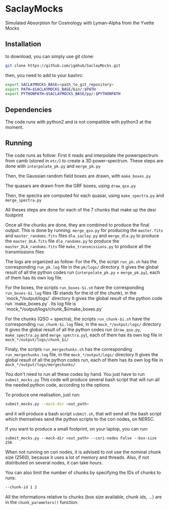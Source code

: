 # SaclayMocks

Simulated Absorption for Cosmology with Lyman-Alpha from the Yvette Mocks

## Installation
to download, you can simply use git clone:
```bash
git clone https://github.com/igmhub/SaclayMocks.git
```

then, you need to add to your bashrc:
```bash
export SACLAYMOCKS_BASE=<path_to_git_repository>
export PATH=$SACLAYMOCKS_BASE/bin/:$PATH
export PYTHONPATH=$SACLAYMOCKS_BASE/py/:$PYTHONPATH
```

## Dependencies
The code runs with python2 and is not compatible with python3 at the moment.

## Running
The code runs as follow:
First it reads and interpolate the powerspectrum from camb (stored in `etc/`) to create a 3D power-spectrum.
These steps are done with `interpolate_pk.py` and `merge_pk.py`

Then, the Gaussian random field boxes are drawn, with `make_boxes.py`

The quasars are drawn from the GRF boxes, using `draw_qso.py`

Then, the spectra are computed for each quasar, using `make_spectra.py` and `merge_spectra.py`

All theses steps are done for each of the 7 chunks that make up the desi footprint

Once all the chunks are done, they are combined to produce the final output. This is done by running:
`merge_qso.py` for producing the `master.fits` and `master_randoms.fits` files
`dla_saclay.py` and `merge_dla.py` to produce the `master_DLA.fits` file
`dla_randoms.py` to produce the `master_DLA_randoms.fits` file
`make_transmissions.py` to produce all the transmissions files

The logs are organized as follow:
For the Pk, the script `run_pk.sh` has the corresponding `run_pk.log` file in the `pk/logs/` directory.
It gives the global result of all the python codes run (`interpolate_pk.py` + `merge_pk.py`), each of them has its own log file.

For the boxes, the scripts `run_boxes-$i.sh` have the corresponding `run_boxes-$i.log` files ($i stands for the id of the chunk), in the `mock_*/output/logs/` directory
It gives the global result of the python code run `make_boxes.py`. Its log file is  `mock_*/output/logs/chunk_$i/make_boxes.py`

For the chunks (QSO + spectra), the scripts `run_chunk-$i.sh` have the corresponding `run_chunk-$i.log` files, in the `mock_*/output/logs/` directory
It gives the global result of all the python codes run (`draw_qso.py`, `make_spectra.py` and `merge_spectra.py`), each of them has its own log file in `mock_*/output/logs/chunk_$i/`

Finaly, the scripts `run_mergechunks.sh` has the corresponding `run_mergechunks.log` file, in the `mock_*/output/logs/` directory
It gives the global result of all the python codes run, each of them has its own log file in `mock_*/output/logs/mergechunks/`

You don't need to run all these codes by hand. You just have to run `submit_mocks.py`
This code will produce several bash script that will run all the needed python code, according to the options.

To produce one realisation, just run:
```bash
submit_mocks.py --mock-dir <out_path>
```

and it will produce a bash script `submit.sh`, that will send all the bash script which
themselves send the python scripts to the cori nodes, on NERSC.

If you want to produce a small footprint, on your laptop, you can run:
```
submit_mocks.py --mock-dir <out_path> --cori-nodes False --box-size 256
```
When not running on cori nodes, it is advised to not use the nominal chunk size (2560),
because it uses a lot of memory and threads.
Also, if not distributed on several nodes, it can take hours.

You can also limit the number of chunks by specifying the IDs of chunks to runs:
```bash
--chunk-id 1 2
```

All the informations relative to chunks (box size available, chunk ids, ...) are in the `chunk_parameters()` function.
